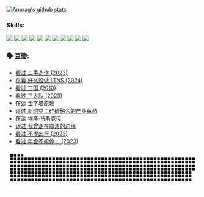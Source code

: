 
[![Anurag's github stats](https://github-readme-stats.vercel.app/api?username=w940853815)](https://github.com/anuraghazra/github-readme-stats)

### Skills:

<code><img height="32" src="https://cdn.jsdelivr.net/npm/simple-icons@v5/icons/python.svg"></code>
<code><img height="32" src="https://cdn.jsdelivr.net/npm/simple-icons@v5/icons/javascript.svg"></code>
<code><img height="32" src="https://cdn.jsdelivr.net/npm/simple-icons@v5/icons/django.svg"></code>
<code><img height="32" src="https://cdn.jsdelivr.net/npm/simple-icons@v5/icons/flask.svg"></code>
<code><img height="32" src="https://cdn.jsdelivr.net/npm/simple-icons@v5/icons/vuetify.svg"></code>
<code><img height="32" src="https://cdn.jsdelivr.net/npm/simple-icons@v5/icons/git.svg"></code>
<code><img height="32" src="https://cdn.jsdelivr.net/npm/simple-icons@v5/icons/docker.svg"></code>
<code><img height="32" src="https://cdn.jsdelivr.net/npm/simple-icons@v5/icons/postgresql.svg"></code>
<code><img height="32" src="https://cdn.jsdelivr.net/npm/simple-icons@v5/icons/elasticsearch.svg"></code>
<code><img height="32" src="https://cdn.jsdelivr.net/npm/simple-icons@v5/icons/macos.svg"></code>
<code><img height="32" src="https://cdn.jsdelivr.net/npm/simple-icons@v5/icons/linux.svg"></code>

### 🗣 豆瓣:

<!-- DOUBAN-ACTIVITIES:START -->
- [看过 二手杰作‎ (2023)](https://www.douban.com/people/136069238/status/4522502716/?_i=08092722)
- [在看 好久没做 LTNS‎ (2024)](https://www.douban.com/people/136069238/status/4521969883/?_i=08092722)
- [看过 三国‎ (2010)](https://www.douban.com/people/136069238/status/4521634661/?_i=08092722)
- [看过 三大队‎ (2023)](https://www.douban.com/people/136069238/status/4510323325/?_i=08092722)
- [在读 金字塔原理](https://www.douban.com/people/136069238/status/4507497587/?_i=08092722)
- [读过 新时空：硅碳融合的产业革命](https://www.douban.com/people/136069238/status/4506659177/?_i=08092722)
- [在读 埃隆·马斯克传](https://www.douban.com/people/136069238/status/4500417190/?_i=08092722)
- [读过 我曾走在崩溃的边缘](https://www.douban.com/people/136069238/status/4500416754/?_i=08092722)
- [看过 不虚此行‎ (2023)](https://www.douban.com/people/136069238/status/4499973052/?_i=08092722)
- [看过 年会不能停！‎ (2023)](https://www.douban.com/people/136069238/status/4498582002/?_i=08092722)
<!-- DOUBAN-ACTIVITIES:END -->


![Snake animation](https://raw.githubusercontent.com/w940853815/w940853815/output/github-contribution-grid-snake.svg)

<!--
**w940853815/w940853815** is a ✨ _special_ ✨ repository because its `README.md` (this file) appears on your GitHub profile.

Here are some ideas to get you started:

- 🔭 I’m currently working on ...
- 🌱 I’m currently learning ...
- 👯 I’m looking to collaborate on ...
- 🤔 I’m looking for help with ...
- 💬 Ask me about ...
- 📫 How to reach me: ...
- 😄 Pronouns: ...
- ⚡ Fun fact: ...
-->
